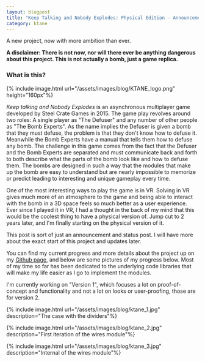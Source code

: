 ```yaml
---
layout: blogpost
title: "Keep Talking and Nobody Explodes: Physical Edition - Announcement"
category: ktane
---
```


A new project, now with more ambition than ever.

**A disclaimer: There is not now, nor will there ever be anything dangerous 
about this project. This is not actually a bomb, just a game replica.**

### What is this? ###

{% include image.html url="/assets/images/blog/KTANE_logo.png" height="160px"%}

*Keep talking and Nobody Explodes* is an asynchronous multiplayer game
developed by Steel Crate Games in 2015. The game play revolves around two
roles: A single player as "The Defuser" and any number of other people as "The
Bomb Experts". As the name implies the Defuser is given a bomb that they must
defuse, the problem is that they don't know how to defuse it. Meanwhile the
Bomb Experts have a manual that tells them how to defuse any bomb. The
challenge in this game comes from the fact that the Defuser and the Bomb
Experts are separated and must communicate back and forth to both describe what
the parts of the bomb look like and how to defuse them. The bombs are designed
in such a way that the modules that make up the bomb are easy to understand but
are nearly impossible to memorize or predict leading to interesting and unique
gameplay every time.

One of the most interesting ways to play the game is in VR. Solving in VR gives
much more of an atmosphere to the game and being able to interact with the bomb
in a 3D space feels so much better as a user experience. Ever since I played it
in VR, I had a thought in the back of my mind that this would be the coolest
thing to have a physical version of. Jump cut to 2 years later, and I'm finally 
starting on the physical version of it.

This post is sort of just an announcement and status post. I will have more
about the exact start of this project and updates later. 

You can find my current progress and more details about the project up on my
[Github page](https://github.com/dlareau/KTANE-physical), and below are some 
pictures of my progress below. Most of my time so far has been dedicated to the 
underlying code libraries that will make my life easier as I go to implement 
the modules. 

I'm currently working on "Version 1", which focuses a lot on proof-of-concept
and functionality and not a lot on looks or user-proofing, those are for
version 2.

{% include image.html url="/assets/images/blog/ktane_1.jpg"
description="The case with the dividers"%}

{% include image.html url="/assets/images/blog/ktane_2.jpg"
description="First iteration of the wires module"%}

{% include image.html url="/assets/images/blog/ktane_3.jpg"
description="Internal of the wires module"%}
